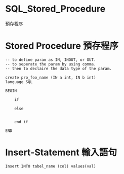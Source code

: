# SQL_Stored_Procedure
預存程序


# Stored Procedure 預存程序

    -- to define param as IN, INOUT, or OUT.
    -- to seperate the param by using comma.
    -- then to declaire the data type of the param.

    create pro_foo_name (IN a int, IN b int)
    language SQL

    BEGIN

        if 

        else


        end if

    END
    
# Insert-Statement 輸入語句

    Insert INTO tabel_name (col) values(val)

